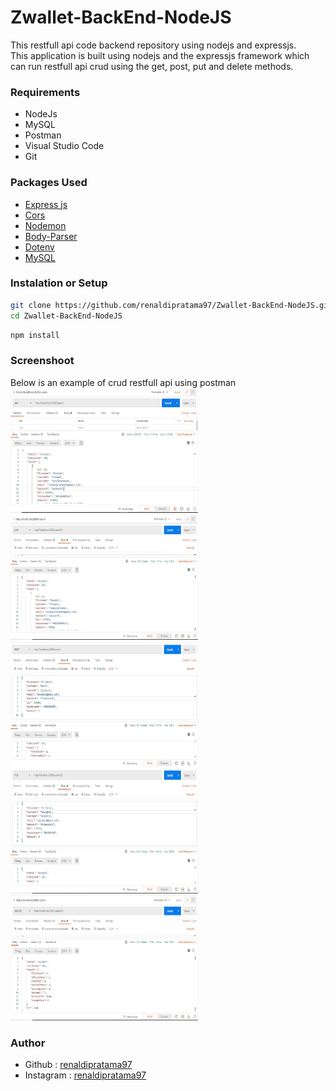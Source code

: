 # Zwallet-BackEnd-NodeJS
This restfull api code backend repository using nodejs and expressjs.<br>
This application is built using nodejs and the expressjs framework which can run restfull api crud using the get, post, put and delete methods.

### Requirements
- NodeJs
- MySQL
- Postman
- Visual Studio Code
- Git

### Packages Used
- [Express js](https://www.npmjs.com/package/express)
- [Cors](https://www.npmjs.com/package/cors)
- [Nodemon](https://www.npmjs.com/package/nodemon)
- [Body-Parser](https://www.npmjs.com/package/body-parser)
- [Dotenv](https://www.npmjs.com/package/dotenv)
- [MySQL](https://www.npmjs.com/package/mysql)


### Instalation or Setup
```bash
git clone https://github.com/renaldipratama97/Zwallet-BackEnd-NodeJS.git
cd Zwallet-BackEnd-NodeJS
```
```bash
npm install
```

### Screenshoot
Below is an example of crud restfull api using postman<br>
<img src="screenshoot/getuser.JPG" width="300px" height="200px"> <img src="screenshoot/getuserbyid.JPG" width="300px" height="200px"> <img src="screenshoot/postuser.JPG" width="300px" height="200px">  <img src="screenshoot/putuser.JPG" width="300px" height="200px">  <img src="screenshoot/deleteuser.JPG" width="300px" height="200px">

### Author
- Github : [renaldipratama97](https://github.com/renaldipratama97)
- Instagram : [renaldipratama97](https://www.instagram.com/renaldipratama97/)
